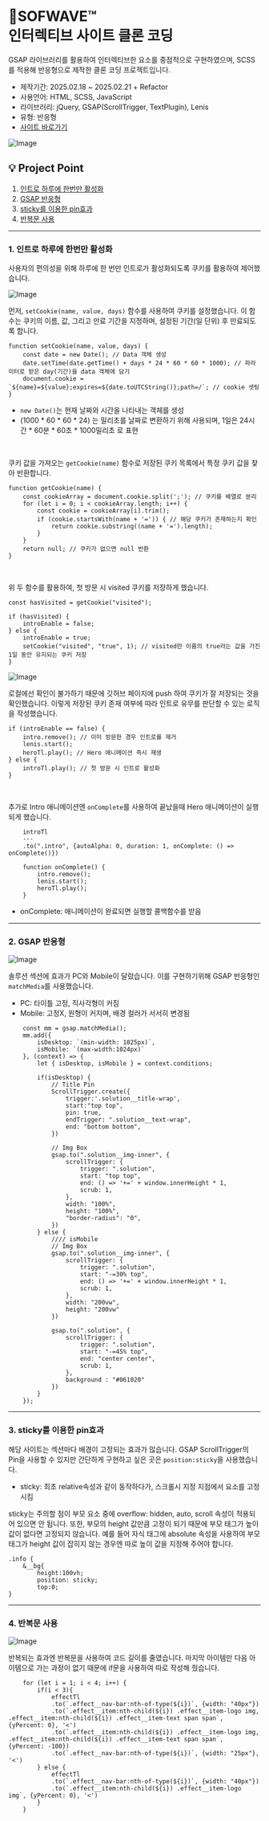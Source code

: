 # 🌊SOFWAVE™ <br/>인터렉티브 사이트 클론 코딩
GSAP 라이브러리를 활용하여 인터렉티브한 요소를 중점적으로 구현하였으며, SCSS를 적용해 반응형으로 제작한 클론 코딩 프로젝트입니다.

- 제작기간: 2025.02.18 ~ 2025.02.21 + Refactor
- 사용언어: HTML, SCSS, JavaScript
- 라이브러리: jQuery, GSAP(ScrollTrigger, TextPlugin), Lenis
- 유형: 반응형
- [사이트 바로가기](https://miraeae.github.io/sofwave)

![Image](https://github.com/user-attachments/assets/bb63452b-31fe-4069-831f-905aa7bc8f62)

## 💡 Project Point
1. [인트로 하루에 한번만 활성화](#1-인트로-하루에-한번만-활성화)
2. [GSAP 반응형](#2-gsap-반응형)
3. [sticky를 이용한 pin효과](#3-sticky를-이용한-pin효과)
4. [반복문 사용](#4-반복문-사용)

***

### 1. 인트로 하루에 한번만 활성화
사용자의 편의성을 위해 하루에 한 번만 인트로가 활성화되도록 쿠키를 활용하여 제어했습니다.

![Image](https://github.com/user-attachments/assets/a242dd25-130f-46e7-8a9e-d2b83d54436e)

먼저, ```setCookie(name, value, days)``` 함수를 사용하여 쿠키를 설정했습니다. 이 함수는 쿠키의 이름, 값, 그리고 만료 기간을 지정하며, 설정된 기간(일 단위) 후 만료되도록 합니다.
```
function setCookie(name, value, days) {
    const date = new Date(); // Data 객체 생성
    date.setTime(date.getTime() + days * 24 * 60 * 60 * 1000); // 파라미터로 받은 day(기간)을 data 객체에 담기
    document.cookie = `${name}=${value};expires=${date.toUTCString()};path=/`; // cookie 셋팅
}
```

- ```new Date()```는 현재 날짜와 시간을 나타내는 객체를 생성
- (1000 * 60 * 60 * 24) 는 밀리초를 날짜로 변환하기 위해 사용되며, 1일은 24시간 * 60분 * 60초 * 1000밀리초 로 표현

<br/>

쿠키 값을 가져오는 ```getCookie(name)``` 함수로 저장된 쿠키 목록에서 특정 쿠키 값을 찾아 반환합니다.
```
function getCookie(name) {
    const cookieArray = document.cookie.split(';'); // 쿠키를 배열로 분리
    for (let i = 0; i < cookieArray.length; i++) {
        const cookie = cookieArray[i].trim();
        if (cookie.startsWith(name + '=')) { // 해당 쿠키가 존재하는지 확인
            return cookie.substring((name + '=').length);
        }
    }
    return null; // 쿠키가 없으면 null 반환
}
```

<br/>

위 두 함수를 활용하여, 첫 방문 시 visited 쿠키를 저장하게 했습니다.
```
const hasVisited = getCookie("visited");

if (hasVisited) {
    introEnable = false;
} else {
    introEnable = true;
    setCookie("visited", "true", 1); // visited란 이름의 true라는 값을 가진 1일 동안 유지되는 쿠키 저장
}
```
![Image](https://github.com/user-attachments/assets/59186064-f6f8-4a89-8e06-23582f6beb0b)

로컬에선 확인이 불가하기 때문에 깃허브 페이지에 push 하여 쿠키가 잘 저장되는 것을 확인했습니다. 이렇게 저장된 쿠키 존재 여부에 따라 인트로 유무를 판단할 수 있는 로직을 작성했습니다.

```
if (introEnable == false) {
    intro.remove(); // 이미 방문한 경우 인트로를 제거
    lenis.start();
    heroTl.play(); // Hero 애니메이션 즉시 재생
} else {
    introTl.play(); // 첫 방문 시 인트로 활성화
}
```

<br/>

추가로 Intro 애니메이션엔 ```onComplete```를 사용하여 끝났을때 Hero 애니메이션이 실행되게 했습니다.
```
    introTl
    ···
    .to(".intro", {autoAlpha: 0, duration: 1, onComplete: () => onComplete()})

    function onComplete() {
        intro.remove();
        lenis.start();
        heroTl.play();
    }
```
* onComplete: 애니메이션이 완료되면 실행할 콜백함수를 받음

***
### 2. GSAP 반응형

![Image](https://github.com/user-attachments/assets/77722ed2-cbf8-432c-880f-d0f667d9200a)

솔루션 섹션에 효과가 PC와 Mobile이 달랐습니다. 이를 구현하기위해 GSAP 반응형인 ```matchMedia```를 사용했습니다.
- PC: 타이틀 고정, 직사각형이 커짐
- Mobile: 고정X, 원형이 커지며, 배경 컬러가 서서히 변경됨

```
    const mm = gsap.matchMedia();
    mm.add({
        isDesktop: `(min-width: 1025px)`,
        isMobile: `(max-width:1024px)`
    }, (context) => {
        let { isDesktop, isMobile } = context.conditions;

        if(isDesktop) {
            // Title Pin
            ScrollTrigger.create({
                trigger:'.solution__title-wrap',
                start:"top top",
                pin: true,
                endTrigger: ".solution__text-wrap",
                end: "bottom bottom",
            })

            // Img Box
            gsap.to(".solution__img-inner", { 
                scrollTrigger: {
                    trigger: ".solution",
                    start: "top top",
                    end: () => '+=' + window.innerHeight * 1,
                    scrub: 1,
                },
                width: "100%",
                height: "100%",
                "border-radius": "0",
            })
        } else {
            //// isMobile
            // Img Box
            gsap.to(".solution__img-inner", { 
                scrollTrigger: {
                    trigger: ".solution",
                    start: "-=30% top",
                    end: () => '+=' + window.innerHeight * 1,
                    scrub: 1,
                },
                width: "200vw",
                height: "200vw"
            })

            gsap.to(".solution", { 
                scrollTrigger: {
                    trigger: ".solution",
                    start: "-=45% top",
                    end: "center center",
                    scrub: 1,
                },
                background : "#061020"
            })
        }
    });
```

***
### 3. sticky를 이용한 pin효과
해당 사이트는 섹션마다 배경이 고정되는 효과가 많습니다. GSAP ScrollTrigger의 Pin을 사용할 수 있지만 간단하게 구현하고 싶은 곳은 ```position:sticky```을 사용했습니다.

- sticky: 최초 relative속성과 같이 동작하다가, 스크롤시 지정 지점에서 요소를 고정시킴

sticky는 주의할 점이 부모 요소 중에 overflow: hidden, auto, scroll 속성이 적용되어 있으면 안 됩니다. 또한, 부모의 height 값만큼 고정이 되기 때문에 부모 태그가 높이 값이 없다면 고정되지 않습니다. 예를 들어 자식 태그에 absolute 속성을 사용하여 부모 태그가 height 값이 잡히지 않는 경우엔 따로 높이 값을 지정해 주어야 합니다.
```
.info {
    &__bg{
        height:100vh;
        position: sticky;
        top:0;
}
```
***
### 4. 반복문 사용

![Image](https://github.com/user-attachments/assets/aaa651b1-97c4-4071-b436-f6efcca0b776)

반복되는 효과엔 반복문을 사용하여 코드 길이를 줄였습니다. 마지막 아이템만 다음 아이템으로 가는 과정이 없기 때문에 if문을 사용하여 따로 작성해 줬습니다.
```
    for (let i = 1; i < 4; i++) {
        if(i < 3){
            effectTl
            .to(`.effect__nav-bar:nth-of-type(${i})`, {width: "40px"})
            .to(`.effect__item:nth-child(${i}) .effect__item-logo img, .effect__item:nth-child(${i}) .effect__item-text span span`, {yPercent: 0}, '<')
            .to(`.effect__item:nth-child(${i}) .effect__item-logo img, .effect__item:nth-child(${i}) .effect__item-text span span`, {yPercent: -100})
            .to(`.effect__nav-bar:nth-of-type(${i})`, {width: "25px"}, '<')
        } else {
            effectTl
            .to(`.effect__nav-bar:nth-of-type(${i})`, {width: "40px"})
            .to(`.effect__item:nth-child(${i}) .effect__item-logo img`, {yPercent: 0}, '<')
        }
    }
```

